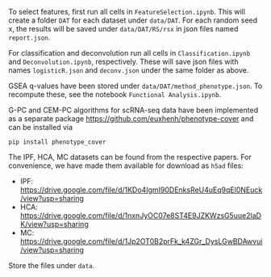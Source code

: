 To select features, first run all cells in `FeatureSelection.ipynb`.
This will create a folder `DAT` for each dataset under `data/DAT`.
For each random seed x, the results will be saved under `data/DAT/RS/rsx`
in json files named `report.json`.

For classification and deconvolution run all cells in `Classification.ipynb`
and `Deconvolution.ipynb`, respectively. These will save json files with
names `logisticR.json` and `deconv.json` under the same folder as above.

GSEA q-values have been stored under `data/DAT/method_phenotype.json`. To
recompute these, see the notebook `Functional Analysis.ipynb`.

G-PC and CEM-PC algorithms for scRNA-seq data have been implemented as a
separate package <https://github.com/euxhenh/phenotype-cover> and can be installed via
```
pip install phenotype_cover
```

The IPF, HCA, MC datasets can be found from the respective papers. For
convenience, we have made them available for download as `h5ad` files:

* IPF: <https://drive.google.com/file/d/1KDo4IgmI90DEnksReU4uEq9qEl0NEuck/view?usp=sharing>
* HCA: <https://drive.google.com/file/d/1nxnJyOC07e8ST4E9JZKWzsG5uue2laDK/view?usp=sharing>
* MC: <https://drive.google.com/file/d/1Jp2OT0B2prFk_k4ZGr_DysLGwBDAwvui/view?usp=sharing>

Store the files under `data`.
